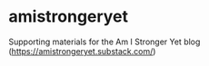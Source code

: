# amistrongeryet
Supporting materials for the Am I Stronger Yet blog (https://amistrongeryet.substack.com/)
